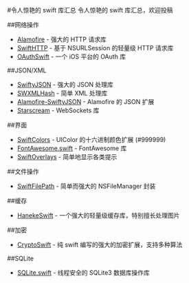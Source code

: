#令人惊艳的 swift 库汇总
令人惊艳的 swift 库汇总，欢迎投稿

##网络操作

* [Alamofire](https://github.com/Alamofire/Alamofire) - 强大的 HTTP 请求库
* [SwiftHTTP](https://github.com/daltoniam/SwiftHTTP) - 基于 NSURLSession 的轻量级 HTTP 请求库
* [OAuthSwift](https://github.com/dongri/OAuthSwift) - 一个 iOS 平台的 OAuth 库 

##JSON/XML

* [SwiftyJSON](https://github.com/lingoer/SwiftyJSON) - 强大的 JSON 处理库
* [SWXMLHash](https://github.com/drmohundro/SWXMLHash) - 简单 XML 处理库
* [Alamofire-SwiftyJSON](https://github.com/SwiftyJSON/Alamofire-SwiftyJSON) - Alamofire 的 JSON 扩展
* [Starscream](https://github.com/daltoniam/starscream) - WebSockets 库


##界面

* [SwiftColors](https://github.com/thii/SwiftColors) - UIColor 的十六进制颜色扩展 (#999999)
* [FontAwesome.swift](https://github.com/thii/FontAwesome.swift) - FontAwesome 库
* [SwiftOverlays](https://github.com/peterprokop/SwiftOverlays) - 简单地显示各类提示

##文件操作

* [SwiftFilePath](https://github.com/nori0620/SwiftFilePath) - 简单而强大的 NSFileManager 封装

##缓存

* [HanekeSwift](https://github.com/Haneke/HanekeSwift) - 一个强大的轻量级缓存库，特别擅长处理图片

##加密
* [CryptoSwift](https://github.com/krzyzanowskim/CryptoSwift) - 纯 swift 编写的强大的加密扩展，支持多种算法

##SQLite
* [SQLite.swift](https://github.com/stephencelis/SQLite.swift) - 线程安全的 SQLite3 数据库操作库
